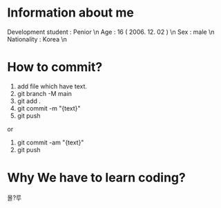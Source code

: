 # Information about me #
Development student : Penior \n
Age : 16 ( 2006. 12. 02 ) \n
Sex : male \n
Nationality : Korea \n

# How to commit? #
1. add file which have text.
2. git branch -M main
3. git add .
4. git commit -m "{text}"
5. git push

or 

1. git commit -am "{text}"
2. git push

# Why We have to learn coding? #
몰?루
